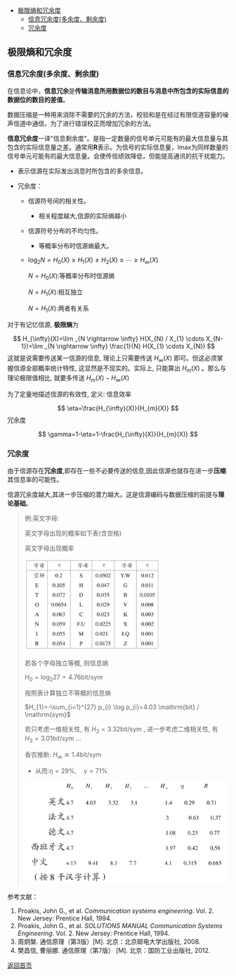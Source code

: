 - [极限熵和冗余度](#极限熵和冗余度)
  - [信息冗余度(多余度、剩余度)](#信息冗余度多余度剩余度)
  - [冗余度](#冗余度)


## 极限熵和冗余度

### 信息冗余度(多余度、剩余度)

在信息论中，**信息冗余**是**传输消息所用数据位的数目与消息中所包含的实际信息的数据位的数目的差值**。

数据压缩是一种用来消除不需要的冗余的方法，校验和是在经过有限信道容量的噪声信道中通信，为了进行错误校正而增加冗余的方法。

**信息冗余度**一译"信息剩余度"。是指一定数量的信号单元可能有的最大信息量与其包含的实际信息量之差。通常用**R**表示。为信号的实际信息量，Imax为同样数量的信号单元可能有的最大信息量。会使传信绩效降低，但能提高通讯的抗干扰能力。

- 表示信源在实际发出消息时所包含的多余信息。

- 冗余度：

  + 信源符号间的相关性。
    - 相关程度越大,信源的实际熵越小

  + 信源符号分布的不均匀性。

    - 等概率分布时信源熵最大。

  + $\log _{2} N=H_{0}(X) \geq H_{1}(X) \geq H_{2}(X) \geq \cdots \geq H_{\infty}(X)$

    $N=H_{0}(X)$:等概率分布时信源熵

    $N=H_{1}(X)$:相互独立

    $N=H_{1}(X)$:两者有关系

对于有记忆信源, **极限熵**为

$$
H_{\infty}(X)=\lim _{N \rightarrow \infty} H(X_{N} / X_{1} \cdots X_{N-1})=\lim _{N \rightarrow \infty} \frac{1}{N} H(X_{1} \cdots X_{N})
$$
这就是说需要传送某一信源的信息, 理论上只需要传送 $H_{\infty}(X)$  即可。但这必须掌握信源全部概率统计特性, 这显然是不现实的。实际上, 只能算出 $H_{m}(X)$  。那么与理论极限值相比, 就要多传送 $H_{m}(X)-H_{\infty}(X)$

为了定量地描述信源的有效性, 定义: 信息效率

$$
\eta=\frac{H_{\infty}(X)}{H_{m}(X)}
$$
冗余度

$$
\gamma=1-\eta=1-\frac{H_{\infty}(X)}{H_{m}(X)}
$$

### 冗余度

由于信源存在**冗余度**,即存在一些不必要传送的信息,因此信源也就存在进一步**压缩**其信息率的可能性。

信源冗余度越大,其进一步压缩的潜力越大。这是信源编码与数据压缩的前提与**理论基础**。

> 例:英文字母:
>
> 英文字母出现的概率如下表(含空格)
>
> 英文字母出现概率
>
> ![](https://raw.githubusercontent.com/timerring/picgo/master/picbed/image-20220923111235935.png)
>
> 若各个字母独立等概, 则信息熵
>
> $H_{0}=\log _{2} 27=4.76 \mathrm{bit} / \mathrm{sym}$
>
> 按照表计算独立不等概的信息熵
>
> $H_{1}=-\sum_{i=1}^{27} p_{i} \log p_{i}=4.03 \mathrm{bit} / \mathrm{sym}$
>
> 若只考虑一维相关性, 有 $H_{2}=3.32 \mathrm{bit} / \mathrm{sym}$ , 进一步考虑二维相关性, 有 $H_{3}=3.01  bit/sym$ ...
> 
> 香农推断: $H_{\infty} \cong 1.4 \mathrm{bit} / \mathrm{sym}$
>
> - 从而:$\eta=29 \%, \quad \gamma=71 \%$
>
> ![](https://raw.githubusercontent.com/timerring/picgo/master/picbed/image-20220923111909930.png)



参考文献：

1. Proakis, John G., et al. *Communication systems engineering*. Vol. 2. New Jersey: Prentice Hall, 1994.
2. Proakis, John G., et al. *SOLUTIONS MANUAL Communication Systems Engineering*. Vol. 2. New Jersey: Prentice Hall, 1994.
3. 周炯槃. 通信原理（第3版）[M\]. 北京：北京邮电大学出版社, 2008.
4. 樊昌信, 曹丽娜. 通信原理（第7版） [M\]. 北京：国防工业出版社, 2012.



[返回首页](https://github.com/timerring/information-theory)
